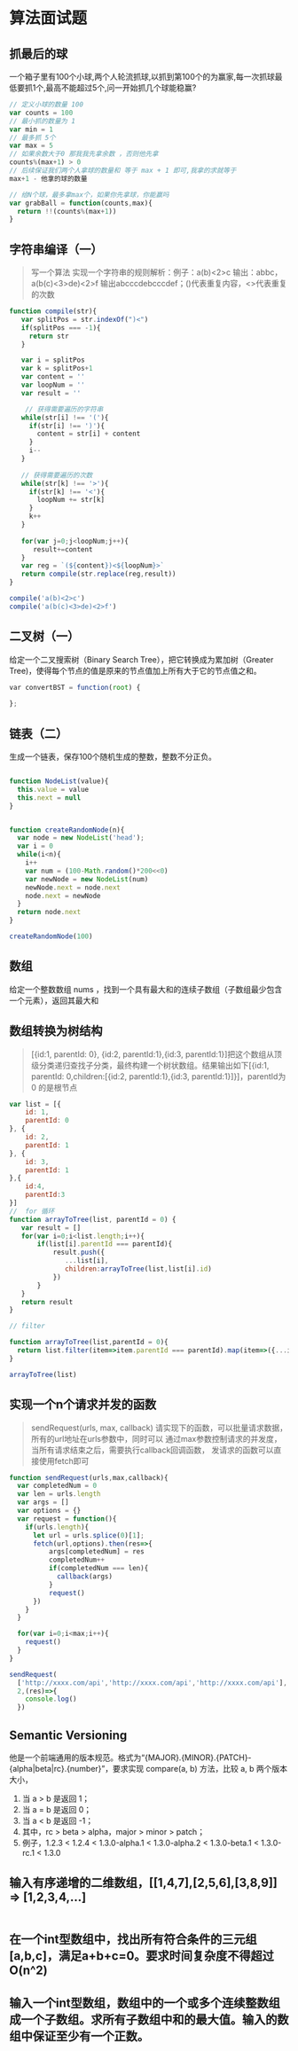 
# 算法面试题

## 抓最后的球
一个箱子里有100个小球,两个人轮流抓球,以抓到第100个的为赢家,每一次抓球最低要抓1个,最高不能超过5个,问一开始抓几个球能稳赢?

``` js
// 定义小球的数量 100
var counts = 100
// 最小抓的数量为 1
var min = 1
// 最多抓 5个
var max = 5 
// 如果余数大于0 那我我先拿余数 ，否则他先拿
counts%(max+1) > 0  
// 后续保证我们两个人拿球的数量和 等于 max + 1 即可,我拿的求就等于
max+1 - 他拿的球的数量
```
``` js
// 给N个球，最多拿max个，如果你先拿球，你能赢吗
var grabBall = function(counts,max){
  return !!(counts%(max+1))
}
```

## 字符串编译（一）

> 写一个算法 实现一个字符串的规则解析：例子：a(b)<2>c 输出：abbc，a(b(c)<3>de)<2>f 输出abcccdebcccdef；()代表重复内容，<>代表重复的次数

``` js 
function compile(str){
   var splitPos = str.indexOf(")<")
   if(splitPos === -1){
     return str
   }

   var i = splitPos
   var k = splitPos+1
   var content = ''
   var loopNum = ''
   var result = ''

    // 获得需要遍历的字符串
   while(str[i] !== '('){
     if(str[i] !== ')'){
       content = str[i] + content
     }
     i--
   }
    
   // 获得需要遍历的次数
   while(str[k] !== '>'){
     if(str[k] !== '<'){
       loopNum += str[k]
     }
     k++
   }
  
   for(var j=0;j<loopNum;j++){
      result+=content
   }
   var reg = `(${content})<${loopNum}>`
   return compile(str.replace(reg,result))
}

compile('a(b)<2>c')
compile('a(b(c)<3>de)<2>f')
```

## 二叉树（一）
给定一个二叉搜索树（Binary Search Tree），把它转换成为累加树（Greater Tree)，使得每个节点的值是原来的节点值加上所有大于它的节点值之和。
<!-- 链接：https://leetcode-cn.com/problems/convert-bst-to-greater-tree -->
``` js   
var convertBST = function(root) {
  
};
```


## 链表（二）
生成一个链表，保存100个随机生成的整数，整数不分正负。

``` js

function NodeList(value){
  this.value = value 
  this.next = null
}


function createRandomNode(n){
  var node = new NodeList('head');
  var i = 0
  while(i<n){
    i++
    var num = (100-Math.random()*200<<0)
    var newNode = new NodeList(num)
    newNode.next = node.next
    node.next = newNode
  }
  return node.next
}

createRandomNode(100)

```

## 数组
给定一个整数数组 nums ，找到一个具有最大和的连续子数组（子数组最少包含一个元素），返回其最大和


## 数组转换为树结构
>  [{id:1, parentId: 0}, {id:2, parentId:1},{id:3, parentId:1}]把这个数组从顶级分类递归查找子分类，最终构建一个树状数组。结果输出如下[{id:1, parentId: 0,children:[{id:2, parentId:1},{id:3, parentId:1}]}]，parentId为0 的是根节点

``` js 
var list = [{
    id: 1,
    parentId: 0
}, {
    id: 2,
    parentId: 1
}, {
    id: 3,
    parentId: 1
},{
    id:4,
    parentId:3
}]
//  for 循环
function arrayToTree(list, parentId = 0) {
   var result = []
   for(var i=0;i<list.length;i++){
       if(list[i].parentId === parentId){
           result.push({
              ...list[i],
              children:arrayToTree(list,list[i].id)
           })
       }
   }
   return result
}

// filter

function arrayToTree(list,parentId = 0){
  return list.filter(item=>item.parentId === parentId).map(item=>({...item,children:arrayToTree(list,item.id)}))
}

arrayToTree(list)

```

## 实现一个n个请求并发的函数
> sendRequest(urls, max, callback)
请实现下的函数，可以批量请求数据，所有的url地址在urls参数中，同时可以
通过max参数控制请求的并发度，当所有请求结束之后，需要执行callback回调函数，
发请求的函数可以直接使用fetch即可

``` js 
function sendRequest(urls,max,callback){
  var completedNum = 0
  var len = urls.length
  var args = []
  var options = {}
  var request = function(){
    if(urls.length){
      let url = urls.splice(0)[1];
      fetch(url,options).then(res=>{
          args[completedNum] = res
          completedNum++
          if(completedNum === len){
            callback(args)
          }
          request()
      })
    }
  }

  for(var i=0;i<max;i++){
    request()
  }
}

sendRequest(
  ['http://xxxx.com/api','http://xxxx.com/api','http://xxxx.com/api'],
  2,(res)=>{
    console.log()
  })
```
## Semantic Versioning
他是一个前端通用的版本规范。格式为“{MAJOR}.{MINOR}.{PATCH}-{alpha|beta|rc}.{number}”，要求实现 compare(a, b) 方法，比较 a, b 两个版本大小，
  1. 当 a > b 是返回 1；
  2. 当 a = b 是返回 0；
  3. 当 a < b 是返回 -1；
  4. 其中，rc > beta > alpha，major > minor > patch；
  5. 例子，1.2.3 < 1.2.4 < 1.3.0-alpha.1 < 1.3.0-alpha.2 < 1.3.0-beta.1 < 1.3.0-rc.1 < 1.3.0

    


## 输入有序递增的二维数组，[[1,4,7],[2,5,6],[3,8,9]] => [1,2,3,4,...]

``` js

```

## 在一个int型数组中，找出所有符合条件的三元组[a,b,c]，满足a+b+c=0。要求时间复杂度不得超过O(n^2)

## 输入一个int型数组，数组中的一个或多个连续整数组成一个子数组。求所有子数组中和的最大值。输入的数组中保证至少有一个正数。